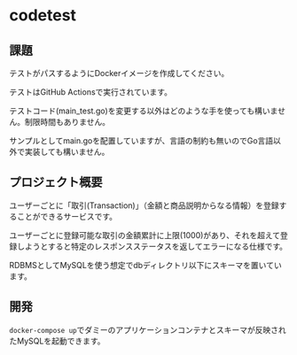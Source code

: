 # codetest

## 課題

テストがパスするようにDockerイメージを作成してください。

テストはGitHub Actionsで実行されています。

テストコード(main_test.go)を変更する以外はどのような手を使っても構いません。制限時間もありません。

サンプルとしてmain.goを配置していますが、言語の制約も無いのでGo言語以外で実装しても構いません。

## プロジェクト概要

ユーザーごとに「取引(Transaction)」（金額と商品説明からなる情報）を登録することができるサービスです。

ユーザーごとに登録可能な取引の金額累計に上限(1000)があり、それを超えて登録しようとすると特定のレスポンスステータスを返してエラーになる仕様です。

RDBMSとしてMySQLを使う想定でdbディレクトリ以下にスキーマを置いています。

## 開発

`docker-compose up`でダミーのアプリケーションコンテナとスキーマが反映されたMySQLを起動できます。
